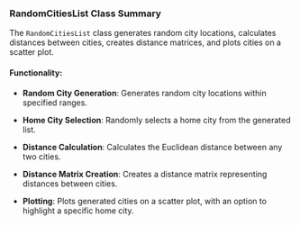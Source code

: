 ### RandomCitiesList Class Summary

The `RandomCitiesList` class generates random city locations, calculates distances between cities, creates distance matrices, and plots cities on a scatter plot.

#### Functionality:

- **Random City Generation**: Generates random city locations within specified ranges.
  
- **Home City Selection**: Randomly selects a home city from the generated list.
  
- **Distance Calculation**: Calculates the Euclidean distance between any two cities.
  
- **Distance Matrix Creation**: Creates a distance matrix representing distances between cities.
  
- **Plotting**: Plots generated cities on a scatter plot, with an option to highlight a specific home city.
